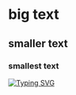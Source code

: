 # big text
## smaller text
### smallest text
 



    
[![Typing SVG](https://readme-typing-svg.herokuapp.com?font=Fira+Code&pause=1000&color=644EFF&random=false&width=435&lines=typing+is+fun)](https://git.io/typing-svg)
